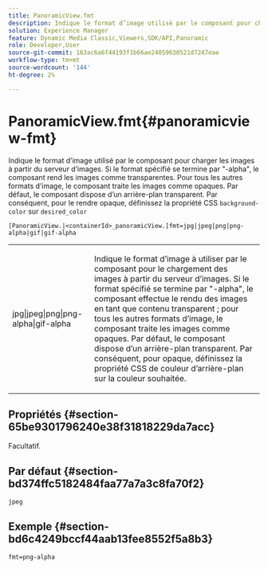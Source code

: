 ```yaml
---
title: PanoramicView.fmt
description: Indique le format d’image utilisé par le composant pour charger les images à partir du serveur d’images.
solution: Experience Manager
feature: Dynamic Media Classic,Viewers,SDK/API,Panoramic
role: Developer,User
source-git-commit: 163ac6a6f44193f1b66ae24059630521d7247eae
workflow-type: tm+mt
source-wordcount: '144'
ht-degree: 2%

---
```


# PanoramicView.fmt{#panoramicview-fmt}

Indique le format d’image utilisé par le composant pour charger les images à partir du serveur d’images. Si le format spécifié se termine par &quot;-alpha&quot;, le composant rend les images comme transparentes. Pour tous les autres formats d’image, le composant traite les images comme opaques. Par défaut, le composant dispose d’un arrière-plan transparent. Par conséquent, pour le rendre opaque, définissez la propriété CSS `background-color` sur `desired_color`

`[PanoramicView.|<containerId>_panoramicView.]fmt=jpg|jpeg|png|png-alpha|gif|gif-alpha`

<table id="table_AE7AAFA9B4374E31B51D06511EB96401"> 
 <tbody> 
  <tr> 
   <td colname="col1"> <p> <span class="codeph"> jpg|jpeg|png|png-alpha|gif-alpha </span> </p> </td> 
   <td colname="col2"> <p> Indique le format d’image à utiliser par le composant pour le chargement des images à partir du serveur d’images. Si le format spécifié se termine par "-alpha", le composant effectue le rendu des images en tant que contenu transparent ; pour tous les autres formats d’image, le composant traite les images comme opaques. Par défaut, le composant dispose d’un arrière-plan transparent. Par conséquent, pour opaque, définissez la propriété CSS de couleur d’arrière-plan sur la couleur souhaitée. </p> </td> 
  </tr> 
 </tbody> 
</table>

## Propriétés {#section-65be9301796240e38f31818229da7acc}

Facultatif.

## Par défaut {#section-bd374ffc5182484faa77a7a3c8fa70f2}

`jpeg`

## Exemple {#section-bd6c4249bccf44aab13fee8552f5a8b3}

`fmt=png-alpha`
